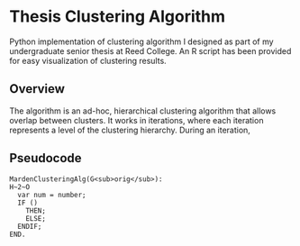 Thesis Clustering Algorithm
==============
Python implementation of clustering algorithm I designed as part of my undergraduate senior thesis at Reed College. An R script has been provided for easy visualization of clustering results.

Overview
--------------
The algorithm is an ad-hoc, hierarchical clustering algorithm that allows overlap between clusters. It works in iterations, where each iteration represents a level of the clustering hierarchy. During an iteration, 

Pseudocode
--------------
```
MardenClusteringAlg(G<sub>orig</sub>):
H~2~O
  var num = number;
  IF ()
    THEN;
    ELSE;
  ENDIF;
END.
```
